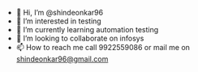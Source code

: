 - 👋 Hi, I’m @shindeonkar96
- 👀 I’m interested in testing
- 🌱 I’m currently learning automation testing
- 💞️ I’m looking to collaborate on infosys
- 📫 How to reach me call 9922559086 or mail me on shindeonkar96@gmail.com

<!---
shindeonkar96/shindeonkar96 is a ✨ special ✨ repository because its `README.md` (this file) appears on your GitHub profile.
You can click the Preview link to take a look at your changes.
--->
